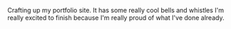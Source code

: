 Crafting up my portfolio site. It has some really cool bells and whistles I'm really
excited to finish because I'm really proud of what I've done already.
